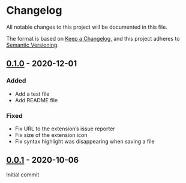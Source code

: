 # Changelog

All notable changes to this project will be documented in this file.

The format is based on [Keep a Changelog](https://keepachangelog.com/en/1.0.0/),
and this project adheres to [Semantic Versioning](https://semver.org/spec/v2.0.0.html).

## [0.1.0] - 2020-12-01

### Added

- Add a test file
- Add README file

### Fixed

- Fix URL to the extension’s issue reporter
- Fix size of the extension icon
- Fix syntax highlight was disappearing when saving a file

## [0.0.1] - 2020-10-06

Initial commit

[Unreleased]: https://github.com/alienlebarge/nunjucks.novaextension/compare/v0.1.0...HEAD
[0.1.0]: https://github.com/alienlebarge/nunjucks.novaextension/compare/v0.0.1...v0.1.0
[0.0.1]: https://github.com/alienlebarge/nunjucks.novaextension/releases/tag/v0.0.1
